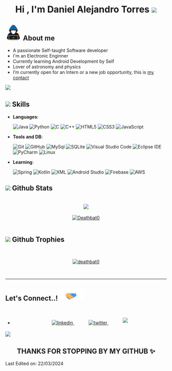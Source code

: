 
<h1 align="center"><b>Hi , I'm Daniel Alejandro Torres </b><img src="https://media.giphy.com/media/hvRJCLFzcasrR4ia7z/giphy.gif" width="35"></h1>

## <picture><img src = "https://github.com/0xAbdulKhalid/0xAbdulKhalid/raw/main/assets/mdImages/about_me.gif" width = 50px></picture> **About me**

- A passionate Self-taught Software developer
- I'm an Electronic Enginner
- Currently learning Android Development by Self
- Lover of astronomy and physics
- I’m currently open for an Intern or a new job opportunity, this is [my contact](https://www.linkedin.com/in/daniel-torres1309/)

<img src="https://user-images.githubusercontent.com/73097560/115834477-dbab4500-a447-11eb-908a-139a6edaec5c.gif">

## <img src="https://media2.giphy.com/media/QssGEmpkyEOhBCb7e1/giphy.gif?cid=ecf05e47a0n3gi1bfqntqmob8g9aid1oyj2wr3ds3mg700bl&rid=giphy.gif" width ="25"><b> Skills</b>


<p align="center">

- **Languages**:
    
    ![Java](https://img.shields.io/badge/Java-%23CF0A0A%20?style=for-the-badge&logo=minecraft&logoColor=white)
    ![Python](https://img.shields.io/badge/Python%20-%2314354C.svg?style=for-the-badge&logo=python&logoColor=white)
    ![C](https://img.shields.io/badge/C%20-%232370ED.svg?style=for-the-badge&logo=c&logoColor=white)
    ![C++](https://img.shields.io/badge/C++%20-%2300599C.svg?style=for-the-badge&logo=c%2B%2B&logoColor=white)
    ![HTML5](https://img.shields.io/badge/HTML5%20-%23E34F26.svg?style=for-the-badge&logo=html5&logoColor=white)
    ![CSS3](https://img.shields.io/badge/CSS%20-%231572B6.svg?style=for-the-badge&logo=css3&logoColor=white)
    ![JavaScript](https://img.shields.io/badge/JavaScript%20-%23F7DF1E.svg?style=for-the-badge&logo=javascript&logoColor=black)



- **Tools and DB**:

    ![Git](https://img.shields.io/badge/git-%23F05033.svg?style=for-the-badge&logo=git&logoColor=white)
    ![GitHub](https://img.shields.io/badge/github-%23121011.svg?style=for-the-badge&logo=github&logoColor=white)
    ![MySql](https://img.shields.io/badge/MySQL-%20%230D6FDF?style=for-the-badge&logo=mysql&logoColor=white)
    ![SQLite](https://img.shields.io/badge/SqLite-%230DD1DF%20?style=for-the-badge&logo=sqlite&logoColor=white)
    ![Visual Studio Code](https://img.shields.io/badge/Visual%20Studio%20Code-0078d7.svg?style=for-the-badge&logo=visual-studio-code&logoColor=white)
    ![Eclipse IDE](https://img.shields.io/badge/Eclipse%20IDE-%230A3893%20?style=for-the-badge&logo=eclipse%20ide&logoColor=white)
    ![PyCharm](https://img.shields.io/badge/PyCharm-%2321D77D?style=for-the-badge&logo=pycharm&logoColor=white)
    ![Linux](https://img.shields.io/badge/Linux-FCC624?style=for-the-badge&logo=linux&logoColor=black) 


- **Learning**:

    ![Spring](https://img.shields.io/badge/Spring-%232FC844%20?style=for-the-badge&logo=spring&logoColor=white)
    ![Kotlin](https://img.shields.io/badge/Kotlin-%239F0ECD?style=for-the-badge&logo=kotlin&logoColor=white)
    ![XML](https://img.shields.io/badge/XML-%23F18315?style=for-the-badge&logo=xaml&logoColor=white)
    ![Android Studio](https://img.shields.io/badge/Android%20Studio%20-%20black?style=for-the-badge&logo=androidstudio)
    ![Firebase](https://img.shields.io/badge/Firebase-%23E7B30E%20?style=for-the-badge&logo=firebase&logoColor=white)
    ![AWS](https://img.shields.io/badge/AWS%20-%20%2306B1ED%20?style=for-the-badge&logo=amazonaws)
 

  
</p>

## <img src="https://media.giphy.com/media/iY8CRBdQXODJSCERIr/giphy.gif" width="35"><b> Github Stats </b>
<br>

<div align="center">

<a href="https://github.com/Deathbat0/">
  <img align="center" src="https://github-readme-stats.vercel.app/api?username=Deathbat0&theme=algolia&show_icons=true&hide_border=false&count_private=true" width="450"/><br><br>
  <img align="center" src="https://github-readme-stats.vercel.app/api/top-langs/?username=Deathbat0&theme=algolia&show_icons=true&hide_border=false&layout=compact" width="350" heigth="150" alt="Deathbat0"/>
 
  

</a>
</div>

<br>

## <img src="https://assets-v2.lottiefiles.com/a/f19bff2c-1163-11ee-b8b3-4bb083750cdc/mOPks4oKcg.gif" width="35"><b> Github Trophies </b>
<br>

<p align="center"> <a href="https://github.com/ryo-ma/github-profile-trophy"><img src="https://github-profile-trophy.vercel.app/?username=deathbat0&theme=algolia&column=4&margin-w=20&margin-h=20" alt="deathbat0" /></a> </p><br>

-----

## <b> Let's Connect..!</b><img src="https://github.com/0xAbdulKhalid/0xAbdulKhalid/raw/main/assets/mdImages/handshake.gif" width ="80">
<br>
<div align='center'>

<ul>

<li>
<a style="margin-right:45px;" href="https://www.linkedin.com/in/daniel-torres1309/" target="_blank">
<img src="https://img.shields.io/badge/linkedin-%2300acee.svg?color=405DE6&style=for-the-badge&logo=linkedin&logoColor=white" alt=linkedin style="margin-bottom: 5px;"/>
</a>
<a style="margin-right:45px;" href="https://twitter.com/DanielTo99" target="_blank">
<img src="https://img.shields.io/badge/twitter-%2300acee.svg?color=1DA1F2&style=for-the-badge&logo=twitter&logoColor=white" alt=twitter style="margin-bottom: 5px;"/>
</a>
<a href="mailto:danielalejo99@gmail.com" target="_blank">
<img src="https://img.shields.io/badge/gmail-%23EA4335.svg?style=for-the-badge&logo=gmail&logoColor=white" t=mail style="margin-bottom: 5px;" />
</a>
</li>
	
</ul>
</div>

<img src="https://user-images.githubusercontent.com/73097560/115834477-dbab4500-a447-11eb-908a-139a6edaec5c.gif">

<div align='center'>

## <b>THANKS FOR STOPPING BY MY GITHUB   ✨</b>

</div>

Last Edited on: 22/03/2024